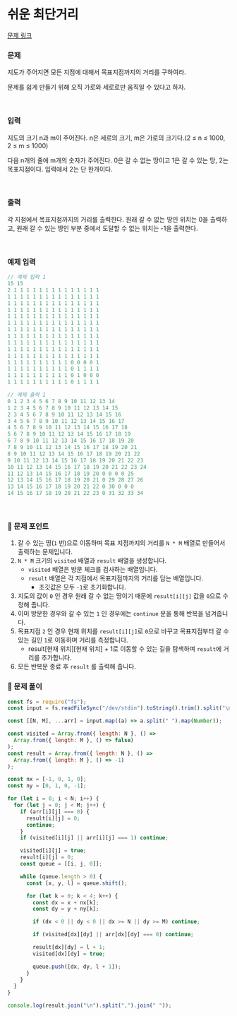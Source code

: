 # **쉬운 최단거리**

[문제 링크](https://www.acmicpc.net/problem/14940)

### 문제

지도가 주어지면 모든 지점에 대해서 목표지점까지의 거리를 구하여라.

문제를 쉽게 만들기 위해 오직 가로와 세로로만 움직일 수 있다고 하자.

<br/>

### 입력

지도의 크기 n과 m이 주어진다. n은 세로의 크기, m은 가로의 크기다.(2 ≤ n ≤ 1000, 2 ≤ m ≤ 1000)

다음 n개의 줄에 m개의 숫자가 주어진다. 0은 갈 수 없는 땅이고 1은 갈 수 있는 땅, 2는 목표지점이다. 입력에서 2는 단 한개이다.

<br/>

### 출력

각 지점에서 목표지점까지의 거리를 출력한다. 원래 갈 수 없는 땅인 위치는 0을 출력하고, 원래 갈 수 있는 땅인 부분 중에서 도달할 수 없는 위치는 -1을 출력한다.

<br/>

### 예제 입력

```jsx
// 예제 입력 1
15 15
2 1 1 1 1 1 1 1 1 1 1 1 1 1 1
1 1 1 1 1 1 1 1 1 1 1 1 1 1 1
1 1 1 1 1 1 1 1 1 1 1 1 1 1 1
1 1 1 1 1 1 1 1 1 1 1 1 1 1 1
1 1 1 1 1 1 1 1 1 1 1 1 1 1 1
1 1 1 1 1 1 1 1 1 1 1 1 1 1 1
1 1 1 1 1 1 1 1 1 1 1 1 1 1 1
1 1 1 1 1 1 1 1 1 1 1 1 1 1 1
1 1 1 1 1 1 1 1 1 1 1 1 1 1 1
1 1 1 1 1 1 1 1 1 1 1 1 1 1 1
1 1 1 1 1 1 1 1 1 1 1 1 1 1 1
1 1 1 1 1 1 1 1 1 1 0 0 0 0 1
1 1 1 1 1 1 1 1 1 1 0 1 1 1 1
1 1 1 1 1 1 1 1 1 1 0 1 0 0 0
1 1 1 1 1 1 1 1 1 1 0 1 1 1 1

// 예제 출력 1
0 1 2 3 4 5 6 7 8 9 10 11 12 13 14
1 2 3 4 5 6 7 8 9 10 11 12 13 14 15
2 3 4 5 6 7 8 9 10 11 12 13 14 15 16
3 4 5 6 7 8 9 10 11 12 13 14 15 16 17
4 5 6 7 8 9 10 11 12 13 14 15 16 17 18
5 6 7 8 9 10 11 12 13 14 15 16 17 18 19
6 7 8 9 10 11 12 13 14 15 16 17 18 19 20
7 8 9 10 11 12 13 14 15 16 17 18 19 20 21
8 9 10 11 12 13 14 15 16 17 18 19 20 21 22
9 10 11 12 13 14 15 16 17 18 19 20 21 22 23
10 11 12 13 14 15 16 17 18 19 20 21 22 23 24
11 12 13 14 15 16 17 18 19 20 0 0 0 0 25
12 13 14 15 16 17 18 19 20 21 0 29 28 27 26
13 14 15 16 17 18 19 20 21 22 0 30 0 0 0
14 15 16 17 18 19 20 21 22 23 0 31 32 33 34
```

<br/>

### 📕 문제 포인트

1. 갈 수 있는 땅(`1` 번)으로 이동하며 목표 지점까지의 거리를 `N * M` 배열로 만들어서 출력하는 문제입니다.
2. `N * M` 크기의 `visited` 배열과 `result` 배열을 생성합니다.
   - `visited` 배열은 방문 체크를 검사하는 배열입니다.
   - `result` 배열은 각 지점에서 목표지점까지의 거리를 담는 배열입니다.
     - 초깃값은 모두 `-1`로 초기화합니다.
3. 지도의 값이 `0` 인 경우 원래 갈 수 없는 땅이기 때문에 `result[i][j]` 값을 `0`으로 수정해 줍니다.
4. 이미 방문한 경우와 갈 수 있는 `1` 인 경우에는 `continue` 문을 통해 반복을 넘겨줍니다.
5. 목표지점 `2` 인 경우 현재 위치를 `result[i][j]`로 `0`으로 바꾸고 목표지점부터 갈 수 있는 길인 `1`로 이동하며 거리를 측정합니다.
   - result[현재 위치][현재 위치] + 1로 이동할 수 있는 길을 탐색하며 `result`에 거리를 추가합니다.
6. 모든 반복문 종료 후 `result` 를 출력해 줍니다.

### 📝 문제 풀이

```js
const fs = require("fs");
const input = fs.readFileSync("/dev/stdin").toString().trim().split("\n");

const [[N, M], ...arr] = input.map((a) => a.split(" ").map(Number));

const visited = Array.from({ length: N }, () =>
  Array.from({ length: M }, () => false)
);
const result = Array.from({ length: N }, () =>
  Array.from({ length: M }, () => -1)
);

const nx = [-1, 0, 1, 0];
const ny = [0, 1, 0, -1];

for (let i = 0; i < N; i++) {
  for (let j = 0; j < M; j++) {
    if (arr[i][j] === 0) {
      result[i][j] = 0;
      continue;
    }
    if (visited[i][j] || arr[i][j] === 1) continue;

    visited[i][j] = true;
    result[i][j] = 0;
    const queue = [[i, j, 0]];

    while (queue.length > 0) {
      const [x, y, l] = queue.shift();

      for (let k = 0; k < 4; k++) {
        const dx = x + nx[k];
        const dy = y + ny[k];

        if (dx < 0 || dy < 0 || dx >= N || dy >= M) continue;

        if (visited[dx][dy] || arr[dx][dy] === 0) continue;

        result[dx][dy] = l + 1;
        visited[dx][dy] = true;

        queue.push([dx, dy, l + 1]);
      }
    }
  }
}

console.log(result.join("\n").split(",").join(" "));
```
